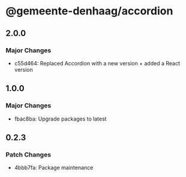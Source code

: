# @gemeente-denhaag/accordion

## 2.0.0

### Major Changes

- c55d464: Replaced Accordion with a new version + added a React version

## 1.0.0

### Major Changes

- fbac8ba: Upgrade packages to latest

## 0.2.3

### Patch Changes

- 4bbb7fa: Package maintenance
